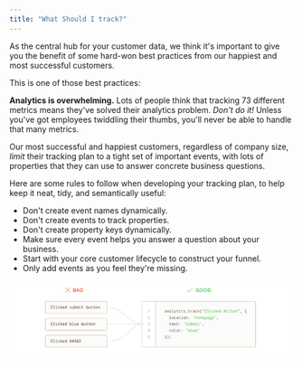 ```yaml
---
title: "What Should I track?"
---
```


As the central hub for your customer data, we think it's important to give you the benefit of some hard-won best practices from our happiest and most successful customers.

This is one of those best practices:

**Analytics is overwhelming.** Lots of people think that tracking 73 different metrics means they've solved their analytics problem. _Don't do it!_ Unless you've got employees twiddling their thumbs, you'll never be able to handle that many metrics.

Our most successful and happiest customers, regardless of company size, _limit_ their tracking plan to a tight set of important events, with lots of properties that they can use to answer concrete business questions.

Here are some rules to follow when developing your tracking plan, to help keep it neat, tidy, and semantically useful:

- Don't create event names dynamically.
- Don't create events to track properties.
- Don't create property keys dynamically.
- Make sure every event helps you answer a question about your business.
- Start with your core customer lifecycle to construct your funnel.
- Only add events as you feel they're missing.

![](images/asset_nVdJ3ZyA.png)
